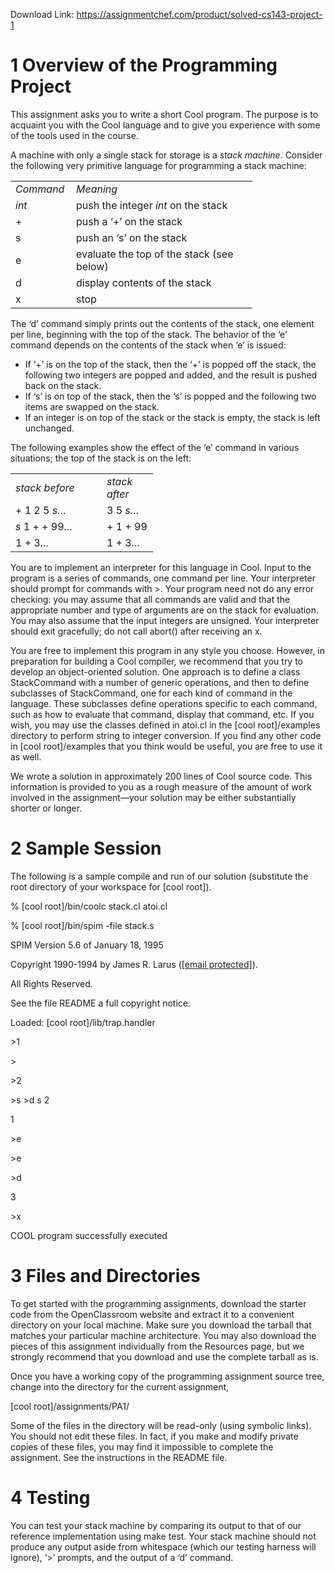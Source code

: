 Download Link: https://assignmentchef.com/product/solved-cs143-project-1
<br>
<h1>1           Overview of the Programming Project</h1>

This assignment asks you to write a short Cool program. The purpose is to acquaint you with the Cool language and to give you experience with some of the tools used in the course.

A machine with only a single stack for storage is a <em>stack machine</em>. Consider the following very primitive language for programming a stack machine:

<table width="354">

 <tbody>

  <tr>

   <td width="81"><em>Command</em></td>

   <td width="274"><em>Meaning</em></td>

  </tr>

  <tr>

   <td width="81"><em>int</em></td>

   <td width="274">push the integer <em>int </em>on the stack</td>

  </tr>

  <tr>

   <td width="81">+</td>

   <td width="274">push a ‘+’ on the stack</td>

  </tr>

  <tr>

   <td width="81">s</td>

   <td width="274">push an ‘s’ on the stack</td>

  </tr>

  <tr>

   <td width="81">e</td>

   <td width="274">evaluate the top of the stack (see below)</td>

  </tr>

  <tr>

   <td width="81">d</td>

   <td width="274">display contents of the stack</td>

  </tr>

  <tr>

   <td width="81">x</td>

   <td width="274">stop</td>

  </tr>

 </tbody>

</table>

The ‘d’ command simply prints out the contents of the stack, one element per line, beginning with the top of the stack. The behavior of the ‘e’ command depends on the contents of the stack when ‘e’ is issued:

<ul>

 <li>If ‘+’ is on the top of the stack, then the ‘+’ is popped off the stack, the following two integers are popped and added, and the result is pushed back on the stack.</li>

 <li>If ‘s’ is on top of the stack, then the ‘s’ is popped and the following two items are swapped on the stack.</li>

 <li>If an integer is on top of the stack or the stack is empty, the stack is left unchanged.</li>

</ul>

The following examples show the effect of the ‘e’ command in various situations; the top of the stack is on the left:

<table width="197">

 <tbody>

  <tr>

   <td width="130"><em>stack before</em></td>

   <td width="66"><em>stack after</em></td>

  </tr>

  <tr>

   <td width="130">+ 1 2 5 <em>s…</em></td>

   <td width="66">3 5 <em>s…</em></td>

  </tr>

  <tr>

   <td width="130"><em>s </em>1 + + 99<em>…</em></td>

   <td width="66">+ 1 + 99</td>

  </tr>

  <tr>

   <td width="130">1 + 3<em>…</em></td>

   <td width="66">1 + 3<em>…</em></td>

  </tr>

 </tbody>

</table>

You are to implement an interpreter for this language in Cool. Input to the program is a series of commands, one command per line. Your interpreter should prompt for commands with &gt;. Your program need not do any error checking: you may assume that all commands are valid and that the appropriate number and type of arguments are on the stack for evaluation. You may also assume that the input integers are unsigned. Your interpreter should exit gracefully; do not call abort() after receiving an x.

You are free to implement this program in any style you choose. However, in preparation for building a Cool compiler, we recommend that you try to develop an object-oriented solution. One approach is to define a class StackCommand with a number of generic operations, and then to define subclasses of StackCommand, one for each kind of command in the language. These subclasses define operations specific to each command, such as how to evaluate that command, display that command, etc. If you wish, you may use the classes defined in atoi.cl in the [cool root]/examples directory to perform string to integer conversion. If you find any other code in [cool root]/examples that you think would be useful, you are free to use it as well.

We wrote a solution in approximately 200 lines of Cool source code. This information is provided to you as a rough measure of the amount of work involved in the assignment—your solution may be either substantially shorter or longer.

<h1>2           Sample Session</h1>

The following is a sample compile and run of our solution (substitute the root directory of your workspace for [cool root]).

% [cool root]/bin/coolc stack.cl atoi.cl

% [cool root]/bin/spim -file stack.s

SPIM Version 5.6 of January 18, 1995

Copyright 1990-1994 by James R. Larus (<a href="/cdn-cgi/l/email-protection" class="__cf_email__" data-cfemail="214d405354526142520f564852420f444554">[email protected]</a>).

All Rights Reserved.

See the file README a full copyright notice.

Loaded: [cool root]/lib/trap.handler

&gt;1

&gt;


&gt;2

&gt;s &gt;d s 2




1

&gt;e

&gt;e

&gt;d

3

&gt;x

COOL program successfully executed

<h1>3           Files and Directories</h1>

To get started with the programming assignments, download the starter code from the OpenClassroom website and extract it to a convenient directory on your local machine. Make sure you download the tarball that matches your particular machine architecture. You may also download the pieces of this assignment individually from the Resources page, but we strongly recommend that you download and use the complete tarball as is.

Once you have a working copy of the programming assignment source tree, change into the directory for the current assignment,

[cool root]/assignments/PA1/

Some of the files in the directory will be read-only (using symbolic links). You should not edit these files. In fact, if you make and modify private copies of these files, you may find it impossible to complete the assignment. See the instructions in the README file.

<h1>4           Testing</h1>

You can test your stack machine by comparing its output to that of our reference implementation using make test. Your stack machine should not produce any output aside from whitespace (which our testing harness will ignore), ‘&gt;’ prompts, and the output of a ‘d’ command.